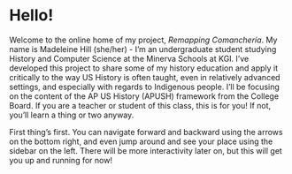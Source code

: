 # Hello!

Welcome to the online home of my project, _Remapping Comanchería_. My name is Madeleine Hill (she/her) - I’m an undergraduate student studying History and Computer Science at the Minerva Schools at KGI. I’ve developed this project to share some of my history education and apply it critically to the way US History is often taught, even in relatively advanced settings, and especially with regards to Indigenous people. I’ll be focusing on the content of the AP US History (APUSH) framework from the College Board. If you are a teacher or student of this class, this is for you! If not, you’ll learn a thing or two anyway.

First thing’s first. You can navigate forward and backward using the arrows on the bottom right, and even jump around and see your place using the sidebar on the left. There will be more interactivity later on, but this will get you up and running for now!
